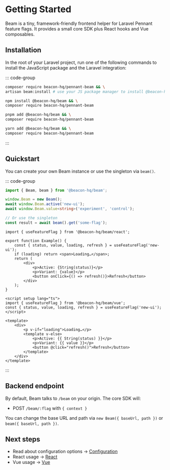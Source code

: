 # Getting Started

Beam is a tiny, framework-friendly frontend helper for Laravel Pennant feature flags. It provides a small core SDK plus React hooks and Vue composables.

## Installation

In the root of your Laravel project, run one of the following commands to install the JavaScript package and the Laravel integration:

::: code-group

```bash [composer]
composer require beacon-hq/pennant-beam && \
artisan beam:install # use your JS package manager to install @beacon-hq/beam
```

```bash [npm]
npm install @beacon-hq/beam && \
composer require beacon-hq/pennant-beam
```

```bash [pnpm]
pnpm add @beacon-hq/beam && \
composer require beacon-hq/pennant-beam
```

```bash [yarn]
yarn add @beacon-hq/beam && \
composer require beacon-hq/pennant-beam
```

:::

## Quickstart

You can create your own Beam instance or use the singleton via `beam()`.

::: code-group

```ts [Core]
import { Beam, beam } from '@beacon-hq/beam';

window.Beam = new Beam();
await window.Beam.active('new-ui');
await window.Beam.value<string>('experiment', 'control');

// Or use the singleton
const result = await beam().get('some-flag');
```

```tsx [React]
import { useFeatureFlag } from '@beacon-hq/beam/react';

export function Example() {
    const { status, value, loading, refresh } = useFeatureFlag('new-ui');
    if (loading) return <span>Loading…</span>;
    return (
        <div>
            <p>Active: {String(status)}</p>
            <p>Variant: {value}</p>
            <button onClick={() => refresh()}>Refresh</button>
        </div>
    );
}
```

```vue [Vue]
<script setup lang="ts">
import { useFeatureFlag } from '@beacon-hq/beam/vue';
const { status, value, loading, refresh } = useFeatureFlag('new-ui');
</script>

<template>
    <div>
        <p v-if="loading">Loading…</p>
        <template v-else>
            <p>Active: {{ String(status) }}</p>
            <p>Variant: {{ value }}</p>
            <button @click="refresh()">Refresh</button>
        </template>
    </div>
</template>
```

:::

## Backend endpoint

By default, Beam talks to `/beam` on your origin. The core SDK will:

- POST `/beam/:flag` with `{ context }`

You can change the base URL and path via `new Beam({ baseUrl, path })` or `beam({ baseUrl, path })`.

## Next steps

- Read about configuration options → [Configuration](/guide/configuration)
- React usage → [React](/frameworks/react)
- Vue usage → [Vue](/frameworks/vue)
